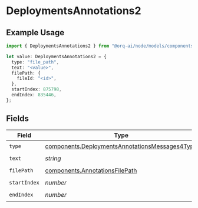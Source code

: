 # DeploymentsAnnotations2

## Example Usage

```typescript
import { DeploymentsAnnotations2 } from "@orq-ai/node/models/components";

let value: DeploymentsAnnotations2 = {
  type: "file_path",
  text: "<value>",
  filePath: {
    fileId: "<id>",
  },
  startIndex: 875798,
  endIndex: 835446,
};
```

## Fields

| Field                                                                                                            | Type                                                                                                             | Required                                                                                                         | Description                                                                                                      |
| ---------------------------------------------------------------------------------------------------------------- | ---------------------------------------------------------------------------------------------------------------- | ---------------------------------------------------------------------------------------------------------------- | ---------------------------------------------------------------------------------------------------------------- |
| `type`                                                                                                           | [components.DeploymentsAnnotationsMessages4Type](../../models/components/deploymentsannotationsmessages4type.md) | :heavy_check_mark:                                                                                               | N/A                                                                                                              |
| `text`                                                                                                           | *string*                                                                                                         | :heavy_check_mark:                                                                                               | N/A                                                                                                              |
| `filePath`                                                                                                       | [components.AnnotationsFilePath](../../models/components/annotationsfilepath.md)                                 | :heavy_check_mark:                                                                                               | N/A                                                                                                              |
| `startIndex`                                                                                                     | *number*                                                                                                         | :heavy_check_mark:                                                                                               | N/A                                                                                                              |
| `endIndex`                                                                                                       | *number*                                                                                                         | :heavy_check_mark:                                                                                               | N/A                                                                                                              |